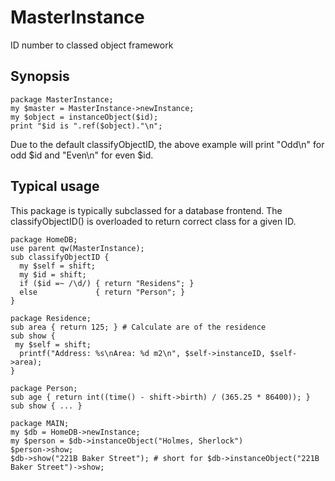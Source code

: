 # MasterInstance
ID number to classed object framework

## Synopsis

    package MasterInstance;
    my $master = MasterInstance->newInstance;
    my $object = instanceObject($id);
    print "$id is ".ref($object)."\n";

Due to the default classifyObjectID, the above example will print "Odd\n" for odd $id and "Even\n" for even $id.

## Typical usage
This package is typically subclassed for a database frontend. The classifyObjectID() is overloaded to return correct class for a given ID.

    package HomeDB;
    use parent qw(MasterInstance);
    sub classifyObjectID { 
      my $self = shift;
      my $id = shift;
      if ($id =~ /\d/) { return "Residens"; }
      else             { return "Person"; }
    }
  
    package Residence;
    sub area { return 125; } # Calculate are of the residence
    sub show {
     my $self = shift;
      printf("Address: %s\nArea: %d m2\n", $self->instanceID, $self->area);
    }
  
    package Person;
    sub age { return int((time() - shift->birth) / (365.25 * 86400)); }
    sub show { ... }
  
    package MAIN;
    my $db = HomeDB->newInstance;
    my $person = $db->instanceObject("Holmes, Sherlock")
    $person->show;
    $db->show("221B Baker Street"); # short for $db->instanceObject("221B Baker Street")->show;
  
  
  

